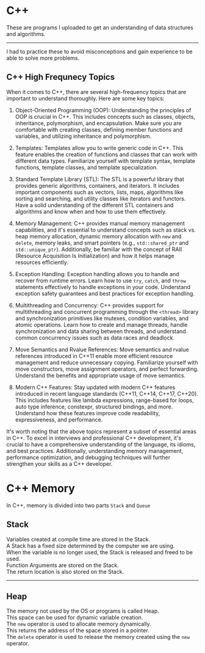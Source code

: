 # C++
These are programs I uploaded to get an understanding of data structures and algorithms. <hr>
I had to practice these to avoid misconceptions and gain experience to be able to solve more problems.


<h2>C++ High Frequnecy Topics</h2>

When it comes to C++, there are several high-frequency topics that are important to understand thoroughly. Here are some key topics:

1. Object-Oriented Programming (OOP):
Understanding the principles of OOP is crucial in C++. This includes concepts such as classes, objects, inheritance, polymorphism, and encapsulation. Make sure you are comfortable with creating classes, defining member functions and variables, and utilizing inheritance and polymorphism.

2. Templates:
Templates allow you to write generic code in C++. This feature enables the creation of functions and classes that can work with different data types. Familiarize yourself with template syntax, template functions, template classes, and template specialization.

3. Standard Template Library (STL):
The STL is a powerful library that provides generic algorithms, containers, and iterators. It includes important components such as vectors, lists, maps, algorithms like sorting and searching, and utility classes like iterators and functors. Have a solid understanding of the different STL containers and algorithms and know when and how to use them effectively.

4. Memory Management:
C++ provides manual memory management capabilities, and it's essential to understand concepts such as stack vs. heap memory allocation, dynamic memory allocation with `new` and `delete`, memory leaks, and smart pointers (e.g., `std::shared_ptr` and `std::unique_ptr`). Additionally, be familiar with the concept of RAII (Resource Acquisition Is Initialization) and how it helps manage resources efficiently.

5. Exception Handling:
Exception handling allows you to handle and recover from runtime errors. Learn how to use `try`, `catch`, and `throw` statements effectively to handle exceptions in your code. Understand exception safety guarantees and best practices for exception handling.

6. Multithreading and Concurrency:
C++ provides support for multithreading and concurrent programming through the `<thread>` library and synchronization primitives like mutexes, condition variables, and atomic operations. Learn how to create and manage threads, handle synchronization and data sharing between threads, and understand common concurrency issues such as data races and deadlock.

7. Move Semantics and Rvalue References:
Move semantics and rvalue references introduced in C++11 enable more efficient resource management and reduce unnecessary copying. Familiarize yourself with move constructors, move assignment operators, and perfect forwarding. Understand the benefits and appropriate usage of move semantics.

8. Modern C++ Features:
Stay updated with modern C++ features introduced in recent language standards (C++11, C++14, C++17, C++20). This includes features like lambda expressions, range-based for loops, auto type inference, constexpr, structured bindings, and more. Understand how these features improve code readability, expressiveness, and performance.

It's worth noting that the above topics represent a subset of essential areas in C++. To excel in interviews and professional C++ development, it's crucial to have a comprehensive understanding of the language, its idioms, and best practices. Additionally, understanding memory management, performance optimization, and debugging techniques will further strengthen your skills as a C++ developer.
# C++ Memory
In C++, memory is divided into two parts `Stack` and `Queue`
## Stack
Variables created at compile time are stored in the Stack.<br>
A Stack has a fixed size determined by the computer we are using.<br>
When the variable is no longer used, the Stack is released and freed to be used. <br>
Function Arguments are stored on the Stack. <br>
The return location is also stored on the Stack. <hr>
## Heap
The memory not used by the OS or programs is called Heap. <br>
This space can be used for dynamic variable creation. <br>
The `new` operator is used to allocate memory dynamically. <br>
This returns the address of the space stored in a pointer. <br>
The `delete` operator is used to release the memory created using the `new` operator. <br>

